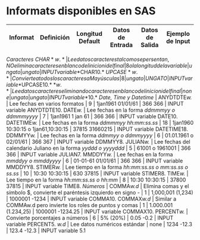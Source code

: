 Informats disponibles en SAS
============================

**Informat** | **Definición** | **Longitud Default** | **Datos de Entrada** | **Datos de Salida** | **Ejemplo de Input**
--- | --- | --- | --- | --- | ---
*Caracteres*
$CHAR*w.* | Lee datos caracteres tal como se persentan, NO elimina caracteres en blanco del inicio ni del final | 8 o la longitud de la variable |   un gato  |   un gato | INPUT variable *$CHAR10.*
$UPCASE*w.* | Convierte a todos los caracteres a Mayúsculas | 8 | un gato | UN GATO | INPUT variable *$UPCASE10.*
$*w.* | Lee datos caracteres eliminando caracteres en blanco del inicio ni del final | none |   un gato | un gato | INPUT variable *$10.*
*Date, Time y Datetime* |
ANYDTDTE*w.* | Lee fechas en varios formatos | 9 | 1jan1961 01/01/61 | 366 366 | INPUT variable ANYDTDTE10.
DATE*w.* | Lee fechas en la forma *ddmmmyy o ddmmmyyyy* | 7 | 1jan1961 1 jan 61 | 366 366 | INPUT variable DATE10.
DATETIME*w.* | Lee fechas en la forma *ddmmmyy hh:mm:ss.ss* | 18 | 1jan1960 10:30:15 o 1jan61,10:30:15 | 37815 31660215 | INPUT variable DATETIME18.
DDMMYY*w.* | Lee fechas en la forma *ddmmyy o ddmmyyyy* | 6 | 01.01.1961 o 02/01/61 | 366 367 | INPUT variable DDMMYY8.
JULIAN*w.* | Lee fechas del calendario Juliano en la forma *yyddd o yyyyddd* | 5 | 61001 o 1961001 | 366 366 | INPUT variable JULIAN7.
MMDDYY*w.* | Lee fechas en la forma *mmddyy o mmddyyyy* | 6 | 01-01-61 01/01/61 | 366 366 | INPUT variable MMDDYY8.
STIMER*w.* | Lee tiempo en la forma *hh:mm:ss.ss o mm:ss.ss o ss.ss* | 10 | 10:30 10:30:15 | 630 37815 | INPUT variable STIMER8.
TIME*w.* | Lee tiempo en la forma *hh:mm:ss.ss o hh:mm* | 8 | 10:30 10:30:15 | 37800 37815 | INPUT variable TIME8.
*Números* |
COMMA*w.d* | Elimina comas y el símbolo $, convierte el paréntesis izquierdo en signo - | 1 | 1,000,001 (1,234) | 1000001 -1234 | INPUT variable COMMA10.
COMMAX*w.d* | Similar a COMMAw.d pero invierte los roles de puntos y comas | 1 | 1.000.001 (1.234,25) | 1000001 -1234.25 | INPUT variable COMMAX10.
PERCENT*w.* | Convierte porcentajes a números | 6 | 5% (20%) | 0.05 -0.2 | INPUT variable PERCENT5.
*w.d* | Lee datos numéricos estándar | none | 1234 -12.3 | 123.4 -12.3 | INPUT variable 5.1

